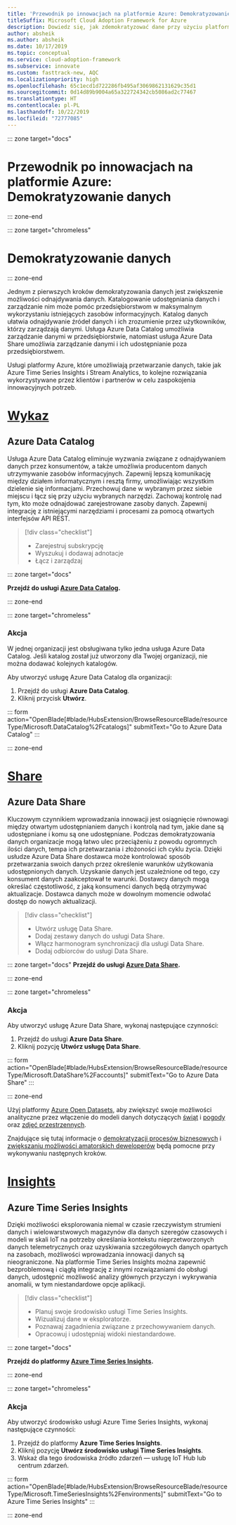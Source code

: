 ```yaml
---
title: 'Przewodnik po innowacjach na platformie Azure: Demokratyzowanie danych'
titleSuffix: Microsoft Cloud Adoption Framework for Azure
description: Dowiedz się, jak zdemokratyzować dane przy użyciu platformy Azure.
author: absheik
ms.author: absheik
ms.date: 10/17/2019
ms.topic: conceptual
ms.service: cloud-adoption-framework
ms.subservice: innovate
ms.custom: fasttrack-new, AQC
ms.localizationpriority: high
ms.openlocfilehash: 65c1ecd1d722286fb495af3069862131629c35d1
ms.sourcegitcommit: 0d14d89b9004a65a322724342cb5086ad2c77467
ms.translationtype: HT
ms.contentlocale: pl-PL
ms.lasthandoff: 10/22/2019
ms.locfileid: "72777085"
---
```

::: zone target="docs"

# <a name="azure-innovation-guide-democratize-data"></a>Przewodnik po innowacjach na platformie Azure: Demokratyzowanie danych

::: zone-end

::: zone target="chromeless"

# <a name="democratize-data"></a>Demokratyzowanie danych

::: zone-end

Jednym z pierwszych kroków demokratyzowania danych jest zwiększenie możliwości odnajdywania danych. Katalogowanie udostępniania danych i zarządzanie nim może pomóc przedsiębiorstwom w maksymalnym wykorzystaniu istniejących zasobów informacyjnych. Katalog danych ułatwia odnajdywanie źródeł danych i ich zrozumienie przez użytkowników, którzy zarządzają danymi. Usługa Azure Data Catalog umożliwia zarządzanie danymi w przedsiębiorstwie, natomiast usługa Azure Data Share umożliwia zarządzanie danymi i ich udostępnianie poza przedsiębiorstwem.

Usługi platformy Azure, które umożliwiają przetwarzanie danych, takie jak Azure Time Series Insights i Stream Analytics, to kolejne rozwiązania wykorzystywane przez klientów i partnerów w celu zaspokojenia innowacyjnych potrzeb.

# <a name="catalogtabcatalog"></a>[Wykaz](#tab/Catalog)

## <a name="azure-data-catalog"></a>Azure Data Catalog

Usługa Azure Data Catalog eliminuje wyzwania związane z odnajdywaniem danych przez konsumentów, a także umożliwia producentom danych utrzymywanie zasobów informacyjnych. Zapewnij lepszą komunikację między działem informatycznym i resztą firmy, umożliwiając wszystkim dzielenie się informacjami. Przechowuj dane w wybranym przez siebie miejscu i łącz się przy użyciu wybranych narzędzi. Zachowaj kontrolę nad tym, kto może odnajdować zarejestrowane zasoby danych. Zapewnij integrację z istniejącymi narzędziami i procesami za pomocą otwartych interfejsów API REST.

> [!div class="checklist"]
>
> - Zarejestruj subskrypcję
> - Wyszukuj i dodawaj adnotacje
> - Łącz i zarządzaj

::: zone target="docs"

**Przejdź do usługi [Azure Data Catalog](https://docs.microsoft.com/azure/data-catalog).**

::: zone-end

::: zone target="chromeless"

### <a name="action"></a>Akcja

W jednej organizacji jest obsługiwana tylko jedna usługa Azure Data Catalog. Jeśli katalog został już utworzony dla Twojej organizacji, nie można dodawać kolejnych katalogów.

Aby utworzyć usługę Azure Data Catalog dla organizacji:

1. Przejdź do usługi **Azure Data Catalog**.
2. Kliknij przycisk **Utwórz**.

<!-- markdownlint-disable DOCSMD001 -->

::: form action="OpenBlade[#blade/HubsExtension/BrowseResourceBlade/resourceType/Microsoft.DataCatalog%2Fcatalogs]" submitText="Go to Azure Data Catalog" :::

<!-- markdownlint-enable DOCSMD001 -->

::: zone-end

# <a name="sharetabshare"></a>[Share](#tab/Share)

## <a name="azure-data-share"></a>Azure Data Share

Kluczowym czynnikiem wprowadzania innowacji jest osiągnięcie równowagi między otwartym udostępnianiem danych i kontrolą nad tym, jakie dane są udostępniane i komu są one udostępniane. Podczas demokratyzowania danych organizacje mogą łatwo ulec przeciążeniu z powodu ogromnych ilości danych, tempa ich przetwarzania i złożoności ich cyklu życia. Dzięki usłudze Azure Data Share dostawca może kontrolować sposób przetwarzania swoich danych przez określenie warunków użytkowania udostępnionych danych. Uzyskanie danych jest uzależnione od tego, czy konsument danych zaakceptował te warunki. Dostawcy danych mogą określać częstotliwość, z jaką konsumenci danych będą otrzymywać aktualizacje. Dostawca danych może w dowolnym momencie odwołać dostęp do nowych aktualizacji.

> [!div class="checklist"]
>
> - Utwórz usługę Data Share.
> - Dodaj zestawy danych do usługi Data Share.
> - Włącz harmonogram synchronizacji dla usługi Data Share.
> - Dodaj odbiorców do usługi Data Share.

::: zone target="docs"
**Przejdź do usługi [Azure Data Share](https://docs.microsoft.com/azure/data-share).**

::: zone-end

::: zone target="chromeless"

<!-- markdownlint-disable MD024 -->

### <a name="action"></a>Akcja

Aby utworzyć usługę Azure Data Share, wykonaj następujące czynności:

1. Przejdź do usługi **Azure Data Share**.
2. Kliknij pozycję **Utwórz usługę Data Share**.

<!-- markdownlint-disable DOCSMD001 -->

::: form action="OpenBlade[#blade/HubsExtension/BrowseResourceBlade/resourceType/Microsoft.DataShare%2Faccounts]" submitText="Go to Azure Data Share" :::

<!-- markdownlint-enable DOCSMD001 -->

::: zone-end

Użyj platformy [Azure Open Datasets](https://docs.microsoft.com/azure/open-datasets/overview-what-are-open-datasets), aby zwiększyć swoje możliwości analityczne przez włączenie do modeli danych dotyczących [świąt](https://azure.microsoft.com/services/open-datasets/catalog/public-holidays) i [pogody](https://azure.microsoft.com/services/open-datasets/catalog/noaa-global-forecast-system) oraz [zdjęć przestrzennych](https://azure.microsoft.com/services/open-datasets/catalog/hls).

Znajdujące się tutaj informacje o [demokratyzacji procesów biznesowych](https://docs.microsoft.com/business-applications-release-notes/october18/microsoft-flow/democratize-business-processes) i [zwiększaniu możliwości amatorskich deweloperów](https://docs.microsoft.com/business-applications-release-notes/october18/microsoft-flow/empower-citizen-developers) będą pomocne przy wykonywaniu następnych kroków.

# <a name="insightstabinsights"></a>[Insights](#tab/Insights)

## <a name="azure-time-series-insights"></a>Azure Time Series Insights

Dzięki możliwości eksplorowania niemal w czasie rzeczywistym strumieni danych i wielowarstwowych magazynów dla danych szeregów czasowych i modeli w skali IoT na potrzeby określania kontekstu nieprzetworzonych danych telemetrycznych oraz uzyskiwania szczegółowych danych opartych na zasobach, możliwości wprowadzania innowacji danych są nieograniczone. Na platformie Time Series Insights można zapewnić bezproblemową i ciągłą integrację z innymi rozwiązaniami do obsługi danych, udostępnić możliwość analizy głównych przyczyn i wykrywania anomalii, w tym niestandardowe opcje aplikacji.

> [!div class="checklist"]
>
> - Planuj swoje środowisko usługi Time Series Insights.
> - Wizualizuj dane w eksploratorze.
> - Poznawaj zagadnienia związane z przechowywaniem danych.
> - Opracowuj i udostępniaj widoki niestandardowe.

::: zone target="docs"

**Przejdź do platformy [Azure Time Series Insights](https://docs.microsoft.com/azure/time-series-insights/time-series-insights-update-overview).**

::: zone-end

::: zone target="chromeless"

<!-- markdownlint-disable DOCSMD001 -->

### <a name="action"></a>Akcja

Aby utworzyć środowisko usługi Azure Time Series Insights, wykonaj następujące czynności:

1. Przejdź do platformy **Azure Time Series Insights**.
2. Kliknij pozycję **Utwórz środowisko usługi Time Series Insights**.
3. Wskaż dla tego środowiska źródło zdarzeń — usługę IoT Hub lub centrum zdarzeń.

::: form action="OpenBlade[#blade/HubsExtension/BrowseResourceBlade/resourceType/Microsoft.TimeSeriesInsights%2Fenvironments]" submitText="Go to Azure Time Series Insights" :::

<!-- markdownlint-enable DOCSMD001 -->

::: zone-end
